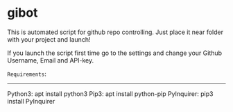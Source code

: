 # gibot
This is automated script for github repo controlling. Just place it near folder with your project and launch!

If you launch the script first time go to the settings and change your Github Username, Email and API-key.

`Requirements`:
____
Python3:
apt install python3
Pip3:
apt install python-pip
PyInquirer:
pip3 install PyInquirer
